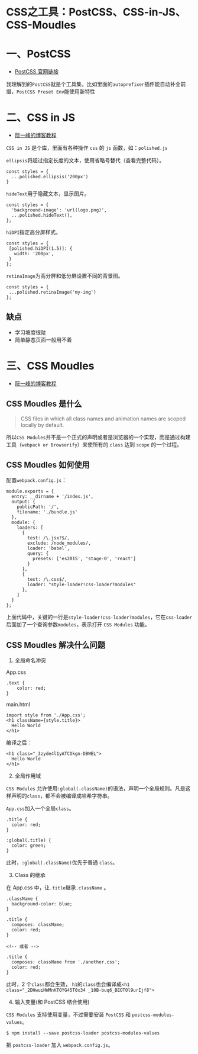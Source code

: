 # CSS之工具：PostCSS、CSS-in-JS、CSS-Moudles

# 一、PostCSS

- [PostCSS 官网链接](https://www.postcss.com.cn/)

我理解到的`PostCSS`就是个工具集，比如里面的`autoprefixer`插件能自动补全前缀，`PostCSS Preset Env`能使用新特性

# 二、CSS in JS

- [阮一峰的博客教程](https://www.ruanyifeng.com/blog/2017/04/css_in_js.html)

`CSS in JS` 是个库，里面有各种操作 `css` 的 `js` 函数，如：`polished.js`

`ellipsis`将超过指定长度的文本，使用省略号替代（查看完整代码）。

```
const styles = {
  ...polished.ellipsis('200px')
}
```

`hideText`用于隐藏文本，显示图片。

```
const styles = {
  'background-image': 'url(logo.png)',
  ...polished.hideText(),
};
```

`hiDPI`指定高分屏样式。

```
const styles = {
 [polished.hiDPI(1.5)]: {
   width: '200px',
 }
};
```

`retinaImage`为高分屏和低分屏设置不同的背景图。

```
const styles = {
 ...polished.retinaImage('my-img')
};
```

## 缺点

- 学习坡度很陡
- 简单静态页面一般用不着

# 三、CSS Moudles

- [阮一峰的博客教程](https://www.ruanyifeng.com/blog/2016/06/css_modules.html)

## CSS Moudles 是什么

> CSS files in which all class names and animation names are scoped locally by default.

所以`CSS Modules`并不是一个正式的声明或者是浏览器的一个实现，而是通过构建工具（`webpack or Browserify`）来使所有的 `class` 达到 `scope` 的一个过程。

## CSS Moudles 如何使用

配置`webpack.config.js`：

```
module.exports = {
  entry: __dirname + '/index.js',
  output: {
    publicPath: '/',
    filename: './bundle.js'
  },
  module: {
    loaders: [
      {
        test: /\.jsx?$/,
        exclude: /node_modules/,
        loader: 'babel',
        query: {
          presets: ['es2015', 'stage-0', 'react']
        }
      },
      {
        test: /\.css$/,
        loader: "style-loader!css-loader?modules"
      },
    ]
  }
};
```

上面代码中，关键的一行是`style-loader!css-loader?modules`，它在`css-loader`后面加了一个查询参数`modules`，表示打开 `CSS Modules` 功能。

## CSS Moudles 解决什么问题

1. 全局命名冲突

App.css

```
.text {
    color: red;
}
```

main.html

```
import style from './App.css';
<h1 className={style.title}>
  Hello World
</h1>
```

编译之后：

```
<h1 class="_3zyde4l1yATCOkgn-DBWEL">
  Hello World
</h1>
```

2. 全局作用域

`CSS Modules` 允许使用`:global(.className)`的语法，声明一个全局规则。凡是这样声明的`class`，都不会被编译成哈希字符串。

`App.css`加入一个全局`class`。

```
.title {
  color: red;
}

:global(.title) {
  color: green;
}
```

此时，`:global(.className)`优先于普通 `class`。

3. Class 的继承

在 App.css 中，让`.title`继承`.className` 。

```
.className {
  background-color: blue;
}

.title {
  composes: className;
  color: red;
}

<!-- 或者 -->

.title {
  composes: className from './another.css';
  color: red;
}
```

此时，2 个`class`都会生效， `h1`的`class`也会编译成`<h1 class="_2DHwuiHWMnKTOYG45T0x34 _10B-buq6_BEOTOl9urIjf8">`

4. 输入变量(和 PostCSS 结合使用)

`CSS Modules` 支持使用变量，不过需要安装 `PostCSS` 和 `postcss-modules-values`。

```
$ npm install --save postcss-loader postcss-modules-values
```

把 `postcss-loader` 加入 `webpack.config.js`。
